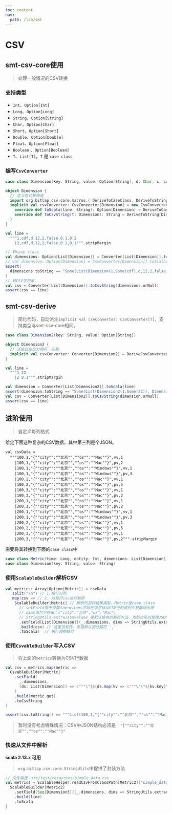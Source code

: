 ```yaml
---
toc: content
nav:
  path: /lab/smt
---
```


# CSV

## smt-csv-core使用

> 处理一般情况的CSV转换

### 支持类型

- `Int`、`Option[Int]`
- `Long`、`Option[Long]`
- `String`、`Option[String]`
- `Char`、`Option[Char]`
- `Short`、`Option[Short]`
- `Double`、`Option[Double]`
- `Float`、`Option[Float]`
- `Boolean` 、`Option[Boolean]`
- `T`、`List[T]`，`T` 是 `case class`

### 编写`CsvConverter`
```scala
case class Dimension(key: String, value: Option[String], d: Char, c: Long, e: Short, f: Boolean, g: Float, h: Double)

object Dimension {
  // 定义隐式转换值
  import org.bitlap.csv.core.macros.{ DeriveToCaseClass, DeriveToString }
  implicit val csvConverter: CsvConverter[Dimension] = new CsvConverter[Dimension] {
    override def toScala(line: String): Option[Dimension] = DeriveToCaseClass[Dimension](line, ",")
    override def toCsvString(t: Dimension): String = DeriveToString[Dimension](t)
  }
}

val line =
  """1,cdf,d,12,2,false,0.1,0.2
    |2,cdf,d,12,2,false,0.1,0.1""".stripMargin

// 转case class
val dimensions: Option[List[Dimension]] = Converter[List[Dimension]].toScala(line)
// val dimension: Option[Dimension] = CsvConverter[Dimension]].toScala(line) // 不会使用 \n 分割行，仅单行能用
assert(
  dimensions.toString == "Some(List(Dimension(1,Some(cdf),d,12,2,false,0.1,0.2), Dimension(2,Some(cdf),d,12,2,false,0.1,0.1)))"
)
// 转CSV字符串
val csv = Converter[List[Dimension]].toCsvString(dimensions.orNull)
assert(csv == line)
```

## smt-csv-derive

> 简化代码，自动派生`implicit val csvConverter: CsvConverter[T]`，支持类型与smt-csv-core相同。
```scala
case class Dimension2(key: String, value: Option[String])

object Dimension2 {
  // 还能自定义分隔符：空格
  implicit val csvConverter: Converter[Dimension2] = DeriveCsvConverter.gen[Dimension2](' ')
}

val line =
  """1 22
    |2 0.1""".stripMargin

val dimension = Converter[List[Dimension2]].toScala(line)
assert(dimension.toString == "Some(List(Dimension2(1,Some(22)), Dimension2(2,Some(0.1))))")
val csv = Converter[List[Dimension2]].toCsvString(dimension.orNull)
assert(csv == line)
```

## 进阶使用

> 自定义每列格式

给定下面这种复杂的CSV数据，其中第三列是个JSON。
```csv
val csvData =
  """100,1,"{""city"":""北京"",""os"":""Mac""}",vv,1
    |100,1,"{""city"":""北京"",""os"":""Mac""}",pv,2
    |100,1,"{""city"":""北京"",""os"":""Windows""}",vv,1
    |100,1,"{""city"":""北京"",""os"":""Windows""}",pv,3
    |100,2,"{""city"":""北京"",""os"":""Mac""}",vv,1
    |100,2,"{""city"":""北京"",""os"":""Mac""}",pv,5
    |100,3,"{""city"":""北京"",""os"":""Mac""}",vv,1
    |100,3,"{""city"":""北京"",""os"":""Mac""}",pv,2
    |200,1,"{""city"":""北京"",""os"":""Mac""}",vv,1
    |200,1,"{""city"":""北京"",""os"":""Mac""}",pv,2
    |200,1,"{""city"":""北京"",""os"":""Windows""}",vv,1
    |200,1,"{""city"":""北京"",""os"":""Windows""}",pv,3
    |200,2,"{""city"":""北京"",""os"":""Mac""}",vv,1
    |200,2,"{""city"":""北京"",""os"":""Mac""}",pv,5
    |200,3,"{""city"":""北京"",""os"":""Mac""}",vv,1
    |200,3,"{""city"":""北京"",""os"":""Mac""}",pv,2""".stripMargin
```

需要将其转换到下面的`case class`中
```scala
case class Metric(time: Long, entity: Int, dimensions: List[Dimension], metricName: String, metricValue: Int)
case class Dimension(key: String, value: String)
```

### 使用`ScalableBuilder`解析CSV

```scala
val metrics: Array[Option[Metric]] = csvData
  .split("\n") // 1.按行分列
  .map(csv => // 2. 对每行csv进行解析
    ScalableBuilder[Metric] // 解析的目标结果类型，Metric是case class
      // setField用于设置dimensions字段应该怎样从CSV行的该列中被解析出来
      // dims值为字符串：{"city":"北京","os":"Mac"}
      // StringUtils.extraJsonValues 是默认提供的解析方法，当然也可以使用JSON，但是为了不依赖任何第三方库，我选择由用户指定如何解析，也更加灵活
      .setField[List[Dimension]](_.dimensions, dims => StringUtils.extraJsonValues[Dimension](dims)((k, v) => Dimension(k, v)))
      .build(csv) // 这里没有传，采用默认列分隔符 ','
      .toScala)  // 执行转换操作
```

### 使用`CsvableBuilder`写入CSV

> 将上面的`metrics`转换为CSV行数据

```scala
val csv = metrics.map(metric =>
  CsvableBuilder[Metric]
    .setField(
      _.dimensions,
      (ds: List[Dimension]) => s"""\"{${ds.map(kv => s"""\"\"${kv.key}\"\":\"\"${kv.value}\"\"""").mkString(",")}\\}\""""
    )
    .build(metric.get)
    .toCsvString
)

assert(csv.toString() == """List(100,1,"{""city"":""北京"",""os"":""Mac""\}",vv,1, 100,1,"{""city"":""北京"",""os"":""Mac""\}",pv,2, 100,1,"{""city"":""北京"",""os"":""Windows""\}",vv,1, 100,1,"{""city"":""北京"",""os"":""Windows""\}",pv,3, 100,2,"{""city"":""北京"",""os"":""Mac""\}",vv,1, 100,2,"{""city"":""北京"",""os"":""Mac""\}",pv,5, 100,3,"{""city"":""北京"",""os"":""Mac""\}",vv,1, 100,3,"{""city"":""北京"",""os"":""Mac""\}",pv,2, 200,1,"{""city"":""北京"",""os"":""Mac""\}",vv,1, 200,1,"{""city"":""北京"",""os"":""Mac""\}",pv,2, 200,1,"{""city"":""北京"",""os"":""Windows""\}",vv,1, 200,1,"{""city"":""北京"",""os"":""Windows""\}",pv,3, 200,2,"{""city"":""北京"",""os"":""Mac""\}",vv,1, 200,2,"{""city"":""北京"",""os"":""Mac""\}",pv,5, 200,3,"{""city"":""北京"",""os"":""Mac""\}",vv,1, 200,3,"{""city"":""北京"",""os"":""Mac""\}",pv,2)""")
```

> 暂时没有考虑特殊情况：CSV中JSON结构必须是：`"{""city"":""北京"",""os"":""Mac""}"`

### 快速从文件中解析

**scala 2.13.x 可用**

> `org.bitlap.csv.core.StringUtils`中提供了封装方法 

```scala
// 文件路径：src/test/resources/simple_data.csv
val metrics = ScalableHelper.readCsvFromClassPath[Metric2]("simple_data.csv") { line =>
  ScalableBuilder[Metric2]
    .setField[Seq[Dimension3]](_.dimensions, dims => StringUtils.extractJsonValues[Dimension3](dims)((k, v) => Dimension3(k, v))
    .build(line)
    .toScala
}
```
